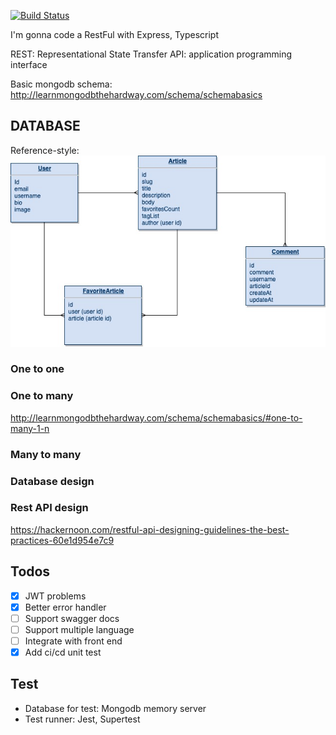 [![Build Status](https://travis-ci.com/tranlehaiquan/nodejs-api-realworld.svg?branch=master)](https://travis-ci.com/tranlehaiquan/nodejs-api-realworld)

I'm gonna code a RestFul with Express, Typescript

REST: Representational State Transfer
API: application programming interface
 
Basic mongodb schema: http://learnmongodbthehardway.com/schema/schemabasics

## DATABASE

Reference-style: 
![alt text][database design]

### One to one
### One to many
http://learnmongodbthehardway.com/schema/schemabasics/#one-to-many-1-n

### Many to many

### Database design

### Rest API design
https://hackernoon.com/restful-api-designing-guidelines-the-best-practices-60e1d954e7c9


## Todos

- [x] JWT problems
- [x] Better error handler
- [ ] Support swagger docs
- [ ] Support multiple language
- [ ] Integrate with front end
- [x] Add ci/cd unit test

## Test

- Database for test: Mongodb memory server
- Test runner: Jest, Supertest

[database design]: ./public/images/realworld-database.jpg "Logo Title Text 2"
